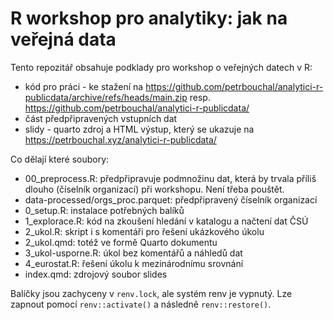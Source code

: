 # R workshop pro analytiky: jak na veřejná data

Tento repozitář obsahuje podklady pro workshop o veřejných datech v R:

- kód pro práci - ke stažení na <https://github.com/petrbouchal/analytici-r-publicdata/archive/refs/heads/main.zip> resp. <https://github.com/petrbouchal/analytici-r-publicdata/>
- část předpřipravených vstupních dat
- slidy - quarto zdroj a HTML výstup, který se ukazuje na <https://petrbouchal.xyz/analytici-r-publicdata/>

Co dělají které soubory:

- 00_preprocess.R: předpřipravuje podmnožinu dat, která by trvala příliš dlouho (číselník organizací) při workshopu. Není třeba pouštět.
- data-processed/orgs_proc.parquet: předpřipravený číselník organizací
- 0_setup.R: instalace potřebných balíků
- 1_explorace.R: kód na zkoušení hledání v katalogu a načtení dat ČSÚ
- 2_ukol.R: skript i s komentáři pro řešení ukázkového úkolu
- 2_ukol.qmd: totéž ve formě Quarto dokumentu
- 3_ukol-usporne.R: úkol bez komentářů a náhledů dat
- 4_eurostat.R: řešení úkolu k mezinárodnímu srovnání
- index.qmd: zdrojový soubor slides

Balíčky jsou zachyceny v `renv.lock`, ale systém renv je vypnutý. Lze zapnout pomocí `renv::activate()` a následně `renv::restore()`.
